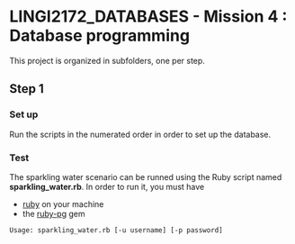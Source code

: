 # LINGI2172_DATABASES - Mission 4 : Database programming

This project is organized in subfolders, one per step.

## Step 1
### Set up
Run the scripts in the numerated order in order to set up the database.
### Test
The sparkling water scenario can be runned using the Ruby script named **sparkling_water.rb**. In order to run it, you must have
-  [ruby](https://www.ruby-lang.org/en/) on your machine
- the [ruby-pg](https://github.com/ged/ruby-pg) gem

```Usage: sparkling_water.rb [-u username] [-p password]```
